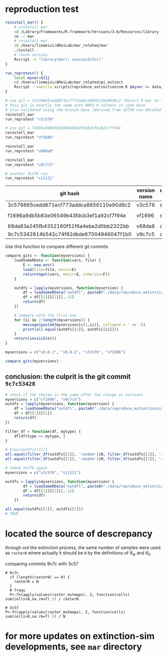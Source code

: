 
# reproduction test

```bash
reinstall_mar() {
    # uninstall mar
    cd /Library/Frameworks/R.framework/Versions/3.6/Resources/library
    rm -r mar
    # reinstall mar
    cd /Users/linmeixi/AMoiLab/mar_related/mar
    ./install
    # check version
    Rscript -e "library(mar); sessionInfo()"
}

run_reprotest() {
    local myver=${1}
    cd /Users/linmeixi/AMoiLab/mar_related/pi_extinct
    Rscript --vanilla scripts/reproduce_extinctionsim.R $myver &> data/reproduce_extinctionsim/reproduce_extinctionsim_${myver}.log
}

# use git = 3c576665cedd871ecf773addca8656110e90d9c2 (Revert R mar to the original release.)
# this git is exactly the same with MAR1.0 release in code base
# also validated using the branch base (derived from 4273d now deleted since the result is confirmed)
reinstall_mar
run_reprotest "v3c576"

# use git = f1696a9db5b83e06549b43fdcb3ef1a92cf7f94e
reinstall_mar
run_reprotest "vf1696"

reinstall_mar
run_reprotest "v68da8"

reinstall_mar
run_reprotest "v9c7c5"

# another 3c576 run
run_reprotest "v11111"
```

| git hash | version name | comparison results | edits |
| ---| --- | ---| ---|
|3c576665cedd871ecf773addca8656110e90d9c2 | v3c576 | same | revert to original |
|f1696a9db5b83e06549b43fdcb3ef1a92cf7f94e | vf1696 | same | small change on `MARextinction_radial` |
|68da83a245fb4352160f51f6a4eba2d0bb2322bb | v68da8 | diff |
|9c7c5342814b542c74f82dbde67004946047f1b0 | v9c7c5 | diff |


Use this function to compare different git commits

```R
compare_gits <- function(myversions) {
    loadSomeRData <- function(vars, file) {
        E <- new.env()
        load(file=file, envir=E)
        return(mget(vars, envir=E, inherits=F))
    }

    outdfs = lapply(myversions, function(myversion) {
        df = loadSomeRData("outdfl", paste0("./data/reproduce_extinctionsim/", myversion, "/reproduce_extinctionsim.RData"))
        df = df[[1]][[1]][,-11]
        return(df)
    })

    # compare with the first one
    for (ii in 2:length(myversions)) {
        message(paste0(myversions[c(1,ii)], collapse = ' vs '))
        print(all.equal(outdfs[[1]], outdfs[[ii]]))
    }
    return(invisible())
}

myversions = c("v0.0.1", "v0.0.2", "v3c576", "vf1696")

compare_gits(myversions)
```

## conclusion: the culprit is the git commit `9c7c53428`

```R
# check if the thetaw is the same after the change in versions
myversions = c("vf1696", "v9c7c5")
outdfs = lapply(myversions, function(myversion) {
    df = loadSomeRData("outdfl", paste0("./data/reproduce_extinctionsim/", myversion, "/reproduce_extinctionsim.RData"))
    df = df[[1]][[1]]
    return(df)
})

filter_df = function(df, mytype) {
    df[df$type == mytype, ]
}

# View(outdfs[[1]])
all.equal(filter_df(outdfs[[1]], 'random')$N, filter_df(outdfs[[2]], 'random')$N) # TRUE
all.equal(filter_df(outdfs[[1]], 'random')$M, filter_df(outdfs[[2]], 'random')$M)

# check 3c576 again
myversions = c("v3c576", "v11111")

outdfs = lapply(myversions, function(myversion) {
        df = loadSomeRData("outdfl", paste0("./data/reproduce_extinctionsim/", myversion, "/reproduce_extinctionsim.RData"))
        df = df[[1]][[1]][,-11]
        return(df)
    })

all.equal(outdfs[[1]], outdfs[[2]])
# TRUE
```

# located the source of descrepancy

through out the extinction process, the same number of samples were used as `rasterN` where actually it should be `N`
by the definitions of $\theta_w$ and $\theta_\pi$

comparing commits 9c7c with 3c57

```
# 9c7c
  if (length(rasterN) == 0) {
    rasterN = N
  }
  # freqs
  P<-fn(apply(values(raster_mutmaps), 2, function(cells) sum(cells>0,na.rm=T) )) / rasterN

# 3c57
P<-fn(apply(values(raster_mutmaps), 2, function(cells) sum(cells>0,na.rm=T) )) / N

```

# for more updates on extinction-sim developments, see `mar` directory

```

```






